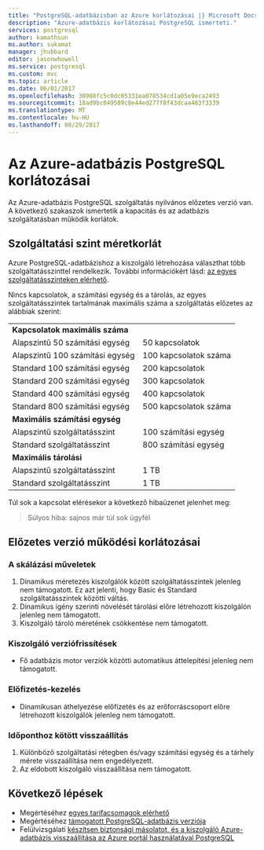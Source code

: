 ```yaml
---
title: "PostgreSQL-adatbázisban az Azure korlátozásai |} Microsoft Docs"
description: "Azure-adatbázis korlátozásai PostgreSQL ismerteti."
services: postgresql
author: kamathsun
ms.author: sukamat
manager: jhubbard
editor: jasonwhowell
ms.service: postgresql
ms.custom: mvc
ms.topic: article
ms.date: 06/01/2017
ms.openlocfilehash: 38988fc5c0dc05331ea078534cd1a05e9eca2493
ms.sourcegitcommit: 18ad9bc049589c8e44ed277f8f43dcaa483f3339
ms.translationtype: MT
ms.contentlocale: hu-HU
ms.lasthandoff: 08/29/2017
---
```

# <a name="limitations-in-azure-database-for-postgresql"></a>Az Azure-adatbázis PostgreSQL korlátozásai
Az Azure-adatbázis PostgreSQL szolgáltatás nyilvános előzetes verzió van. A következő szakaszok ismertetik a kapacitás és az adatbázis szolgáltatásban működik korlátok.

## <a name="service-tier-maximums"></a>Szolgáltatási szint méretkorlát
Azure PostgreSQL-adatbázishoz a kiszolgáló létrehozása választhat több szolgáltatásszinttel rendelkezik. További információkért lásd: [az egyes szolgáltatásszinteken elérhető](concepts-service-tiers.md).  

Nincs kapcsolatok, a számítási egység és a tárolás, az egyes szolgáltatásszintek tartalmának maximális száma a szolgáltatás előzetes az alábbiak szerint: 

|                            |                   |
| :------------------------- | :---------------- |
| **Kapcsolatok maximális száma**        |                   |
| Alapszintű 50 számítási egység     | 50 kapcsolatok    |
| Alapszintű 100 számítási egység    | 100 kapcsolatok száma   |
| Standard 100 számítási egység | 200 kapcsolatok   |
| Standard 200 számítási egység | 300 kapcsolatok   |
| Standard 400 számítási egység | 400 kapcsolatok   |
| Standard 800 számítási egység | 500 kapcsolatok száma   |
| **Maximális számítási egység**      |                   |
| Alapszintű szolgáltatásszint         | 100 számítási egység |
| Standard szolgáltatásszint      | 800 számítási egység |
| **Maximális tárolási**            |                   |
| Alapszintű szolgáltatásszint         | 1 TB              |
| Standard szolgáltatásszint      | 1 TB              |

Túl sok a kapcsolat elérésekor a következő hibaüzenet jelenhet meg:
> Súlyos hiba: sajnos már túl sok ügyfél

## <a name="preview-functional-limitations"></a>Előzetes verzió működési korlátozásai
### <a name="scale-operations"></a>A skálázási műveletek
1.  Dinamikus méretezés kiszolgálók között szolgáltatásszintek jelenleg nem támogatott. Ez azt jelenti, hogy Basic és Standard szolgáltatásszintek közötti váltás.
2.  Dinamikus igény szerinti növelését tárolási előre létrehozott kiszolgálón jelenleg nem támogatott.
3.  Kiszolgáló tároló méretének csökkentése nem támogatott.

### <a name="server-version-upgrades"></a>Kiszolgáló verziófrissítések
- Fő adatbázis motor verziók közötti automatikus áttelepítési jelenleg nem támogatott.

### <a name="subscription-management"></a>Előfizetés-kezelés
- Dinamikusan áthelyezése előfizetés és az erőforráscsoport előre létrehozott kiszolgálók jelenleg nem támogatott.

### <a name="point-in-time-restore"></a>Időponthoz kötött visszaállítás
1.  Különböző szolgáltatási rétegben és/vagy számítási egység és a tárhely mérete visszaállítása nem engedélyezett.
2.  Az eldobott kiszolgáló visszaállítása nem támogatott.

## <a name="next-steps"></a>Következő lépések
- Megértéséhez [egyes tarifacsomagok elérhető](concepts-service-tiers.md)
- Megértéséhez [támogatott PostgreSQL-adatbázis verziója](concepts-supported-versions.md)
- Felülvizsgálati [készítsen biztonsági másolatot, és a kiszolgáló Azure-adatbázis visszaállítása az Azure portál használatával PostgreSQL](howto-restore-server-portal.md)
